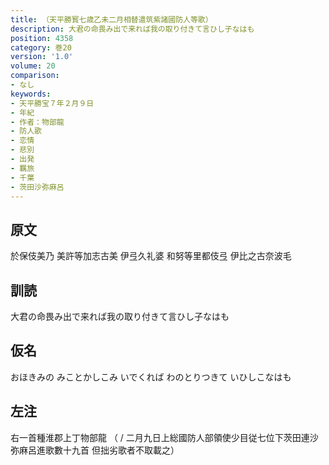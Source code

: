 ```yaml
---
title: （天平勝寳七歳乙未二月相替遣筑紫諸國防人等歌）
description: 大君の命畏み出で来れば我の取り付きて言ひし子なはも
position: 4358
category: 巻20
version: '1.0'
volume: 20
comparison:
- なし
keywords:
- 天平勝宝７年２月９日
- 年紀
- 作者：物部龍
- 防人歌
- 恋情
- 悲別
- 出発
- 羈旅
- 千葉
- 茨田沙弥麻呂
---
```


## 原文

於保伎美乃 美許等加志古美 伊弖久礼婆 和努等里都伎弖 伊比之古奈波毛

## 訓読

大君の命畏み出で来れば我の取り付きて言ひし子なはも

## 仮名

おほきみの みことかしこみ いでくれば わのとりつきて いひしこなはも

## 左注

右一首種淮郡上丁物部龍 （ / 二月九日上総國防人部領使少目従七位下茨田連沙弥麻呂進歌數十九首 但拙劣歌者不取載之）
